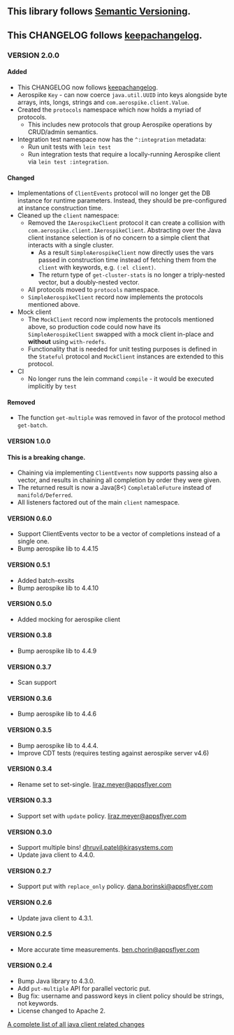 ## This library follows [Semantic Versioning](https://semver.org).
## This CHANGELOG follows [keepachangelog](https://keepachangelog.com/en/1.0.0/).

### VERSION 2.0.0
#### Added
 * This CHANGELOG now follows [keepachangelog](https://keepachangelog.com/en/1.0.0/).
 * Aerospike `Key` - can now coerce `java.util.UUID` into keys alongside byte arrays, 
  ints, longs, strings and `com.aerospike.client.Value`.
 * Created the `protocols` namespace which now holds a myriad of protocols.
   * This includes new protocols that group Aerospike operations by CRUD/admin semantics.
* Integration test namespace now has the `^:integration` metadata:
  * Run unit tests with `lein test`
  * Run integration tests that require a locally-running Aerospike client via `lein test :integration`.
#### Changed
* Implementations of `ClientEvents` protocol will no longer get the DB instance 
for runtime parameters. Instead, they should be pre-configured at instance construction time.
* Cleaned up the `client` namespace:
  * Removed the `IAerospikeClient` protocol it can create a collision with `com.aerospike.client.IAerospikeClient`. 
  Abstracting over the Java client instance selection is of no concern to a simple 
  client that interacts with a single cluster.
    * As a result `SimpleAerospikeClient` now directly uses the vars passed in 
    construction time instead of fetching them from the `client` with keywords, e.g. `(:el client)`.
    * The return type of `get-cluster-stats` is no longer a triply-nested vector, 
    but a doubly-nested vector.
  * All protocols moved to `protocols` namespace.
  * `SimpleAerospikeClient` record now implements the protocols mentioned above.
* Mock client
  * The `MockClient` record now implements the protocols mentioned above, so 
  production code could now have its `SimpleAerospikeClient` swapped with a mock 
  client in-place and __without__ using `with-redefs`.
  * Functionality that is needed for unit testing purposes is defined in the 
  `Stateful` protocol and `MockClient` instances are extended to this protocol.
* CI
  * No longer runs the lein command `compile` - it would be executed implicitly by `test`
#### Removed
 * The function `get-multiple` was removed in favor of the protocol method `get-batch`.

#### VERSION 1.0.0
#### This is a breaking change.
* Chaining via implementing `ClientEvents` now supports passing also a vector,
  and results in chaining all completion by order they were given.
* The returned result is now a Java(8<) `CompletableFuture` instead of `manifold/Deferred`.
* All listeners factored out of the main `client` namespace.

#### VERSION 0.6.0
* Support ClientEvents vector to be a vector of completions instead of a single one.
* Bump aerospike lib to 4.4.15

#### VERSION 0.5.1
* Added batch-exsits
* Bump aerospike lib to 4.4.10

#### VERSION 0.5.0
* Added mocking for aerospike client

#### VERSION 0.3.8
* Bump aerospike lib to 4.4.9

#### VERSION 0.3.7
* Scan support

#### VERSION 0.3.6
* Bump aerospike lib to 4.4.6

#### VERSION 0.3.5
* Bump aerospike lib to 4.4.4.
* Improve CDT tests (requires testing against aerospike server v4.6)

#### VERSION 0.3.4
* Rename set to set-single. liraz.meyer@appsflyer.com

#### VERSION 0.3.3
* Support set with `update` policy. liraz.meyer@appsflyer.com

#### VERSION 0.3.0
* Support multiple bins! dhruvil.patel@kirasystems.com
* Update java client to 4.4.0.

#### VERSION 0.2.7
* Support put with `replace_only` policy. dana.borinski@appsflyer.com

#### VERSION 0.2.6
* Update java client to 4.3.1.

#### VERSION 0.2.5
* More accurate time measurements. ben.chorin@appsflyer.com

#### VERSION 0.2.4

* Bump Java library to 4.3.0.
* Add `put-multiple` API for parallel vectoric put.
* Bug fix: username and password keys in client policy should be strings, not keywords.
* License changed to Apache 2.


[A complete list of all java client related changes](https://www.aerospike.com/download/client/java/notes.html)
